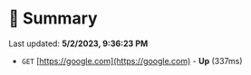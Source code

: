 # 📖 Summary
Last updated: **5/2/2023, 9:36:23 PM**

- `GET` [https://google.com](https://google.com) - **Up** (337ms)
